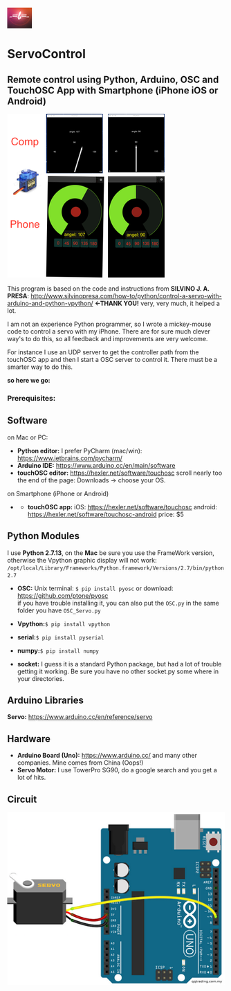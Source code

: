 ![Blogo](image/LOGOs.png)
# ServoControl
## Remote control using Python, Arduino, OSC and TouchOSC App with Smartphone (iPhone iOS or Android)
![Blogo](image/screen.png)

This program is based on the code and instructions from **SILVINO J. A. PRESA**: <http://www.silvinopresa.com/how-to/python/control-a-servo-with-arduino-and-python-vpython/> **<-THANK YOU!** very, very much, it helped a lot.

I am not an experience Python programmer, so I wrote a mickey-mouse code to control a servo with my iPhone.
There are for sure much clever way's to do this, so all feedback and improvements are very welcome.

 
For instance I use an UDP server to get the controller path from the touchOSC app and then I start a OSC server to control it. There must be a smarter way to do this.

**so here we go:**

### Prerequisites:
## Software
on Mac or PC:  

* **Python editor:** I prefer PyCharm (mac/win): <https://www.jetbrains.com/pycharm/> 
* **Arduino IDE:** <https://www.arduino.cc/en/main/software>
* **touchOSC editor:** <https://hexler.net/software/touchosc> scroll nearly too the end of the page: Downloads -> choose your OS.  
 
on Smartphone (iPhone or Android)  

* * **touchOSC app:** iOS: <https://hexler.net/software/touchosc> android: <https://hexler.net/software/touchosc-android>  price: $5

## Python Modules
I use  **Python 2.7.13**, on the **Mac** be sure you use the FrameWork version, otherwise the Vpython graphic display will not work: ```/opt/local/Library/Frameworks/Python.framework/Versions/2.7/bin/python2.7```

* **OSC:** Unix terminal: ```$ pip install pyosc``` or download: <https://github.com/ptone/pyosc>  
if you have trouble installing it, you can also put the ```OSC.py``` in the same folder you have ``OSC_Servo.py``

* **Vpython:**```$ pip install vpython```
* **serial:**```$ pip install pyserial```
* **numpy:**```$ pip install numpy```
* **socket:** I guess it is a standard Python package, but had a lot of trouble getting it working. Be sure you have no other socket.py some where in your directories.

## Arduino Libraries
**Servo:** <https://www.arduino.cc/en/reference/servo>

## Hardware
* **Arduino Board (Uno):** <https://www.arduino.cc/> and many other companies. Mine comes from China (Oops!)
* **Servo Motor:** I use TowerPro SG90, do a google search and you get a lot of hits.

## Circuit
![Circuit](image/circuit.png)





 

